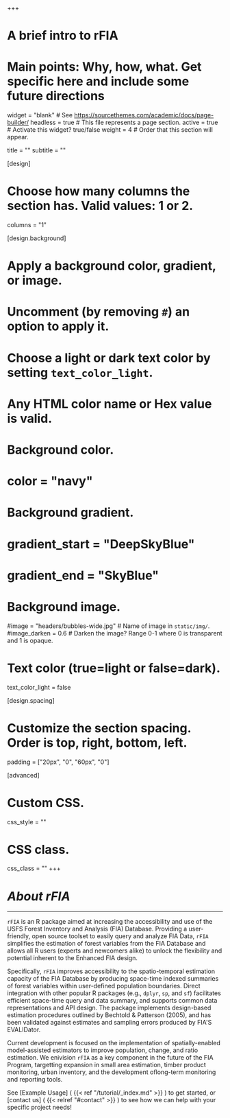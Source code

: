 +++
# A brief intro to rFIA
# Main points: Why, how, what. Get specific here and include some future directions

widget = "blank"  # See https://sourcethemes.com/academic/docs/page-builder/
headless = true  # This file represents a page section.
active = true  # Activate this widget? true/false
weight = 4  # Order that this section will appear.

title = ""
subtitle = ""

[design]
  # Choose how many columns the section has. Valid values: 1 or 2.
  columns = "1"

[design.background]
  # Apply a background color, gradient, or image.
  #   Uncomment (by removing `#`) an option to apply it.
  #   Choose a light or dark text color by setting `text_color_light`.
  #   Any HTML color name or Hex value is valid.

  # Background color.
  # color = "navy"
  
  # Background gradient.
  # gradient_start = "DeepSkyBlue"
  # gradient_end = "SkyBlue"
  
  # Background image.
  #image = "headers/bubbles-wide.jpg"  # Name of image in `static/img/`.
  #image_darken = 0.6  # Darken the image? Range 0-1 where 0 is transparent and 1 is opaque.

  # Text color (true=light or false=dark).
  text_color_light = false

[design.spacing]
  # Customize the section spacing. Order is top, right, bottom, left.
  padding = ["20px", "0", "60px", "0"]

[advanced]
 # Custom CSS. 
 css_style = ""
 
 # CSS class.
 css_class = ""
+++
# _**About rFIA**_

-----------------------------------------

`rFIA` is an R package aimed at increasing the accessibility and use of the USFS Forest Inventory and Analysis (FIA) Database. Providing a user-friendly, open source toolset to easily query and analyze FIA Data, `rFIA` simplifies the estimation of forest variables from the FIA Database and allows all R users (experts and newcomers alike) to unlock the flexibility and potential inherent to the Enhanced FIA design.

Specifically, `rFIA` improves accessibility to the spatio-temporal estimation capacity of the FIA Database by producing space-time indexed summaries of forest variables within user-defined population boundaries. Direct integration with other popular R packages (e.g., `dplyr`, `sp`, and `sf`) facilitates efficient space-time query and data summary, and supports common data representations and API design. The package implements design-based estimation procedures outlined by Bechtold & Patterson (2005), and has been validated against estimates and sampling errors produced by FIA'S EVALIDator. 

Current development is focused on the implementation of spatially-enabled model-assisted estimators to improve population, change, and ratio estimation. We enivision `rFIA` as a key component in the future of the FIA Program, targetting expansion in small area estimation, timber product monitoring, urban inventory, and the development oflong-term monitoring and reporting tools.

See [Example Usage] ( {{< ref "/tutorial/_index.md" >}} ) to get started, or [contact us] ( {{< relref "#contact" >}} ) to see how we can help with your specific project needs! 
